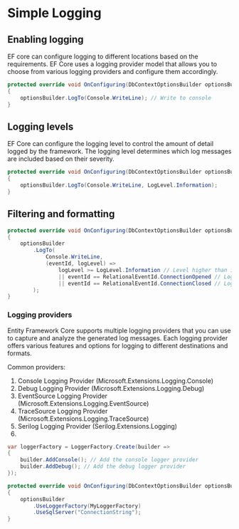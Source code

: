 # Simple Logging
## Enabling logging
EF core can configure logging to different locations based on the requirements. EF Core uses a logging provider model that allows you to choose from various logging providers and configure them accordingly.
```csharp
protected override void OnConfiguring(DbContextOptionsBuilder optionsBuilder)
{
    optionsBuilder.LogTo(Console.WriteLine); // Write to console
}
```

## Logging levels
EF Core can configure the logging level to control the amount of detail logged by the framework. The logging level determines which log messages are included based on their severity.
```csharp
protected override void OnConfiguring(DbContextOptionsBuilder optionsBuilder)
{
    optionsBuilder.LogTo(Console.WriteLine, LogLevel.Information);
}
```

## Filtering and formatting
```csharp
protected override void OnConfiguring(DbContextOptionsBuilder optionsBuilder)
{
    optionsBuilder
        .LogTo(
            Console.WriteLine,
            (eventId, logLevel) => 
                logLevel >= LogLevel.Information // Level higher than information
                || eventId == RelationalEventId.ConnectionOpened // Log connect 
                || eventId == RelationalEventId.ConnectionClosed // Log disconnect
        );
}
```

### Logging providers
Entity Framework Core supports multiple logging providers that you can use to capture and analyze the generated log messages. Each logging provider offers various features and options for logging to different destinations and formats.

Common providers:
1. Console Logging Provider (Microsoft.Extensions.Logging.Console)
2. Debug Logging Provider (Microsoft.Extensions.Logging.Debug)
3. EventSource Logging Provider (Microsoft.Extensions.Logging.EventSource)
4. TraceSource Logging Provider (Microsoft.Extensions.Logging.TraceSource)
5. Serilog Logging Provider (Serilog.Extensions.Logging)
6. 
```csharp
var loggerFactory = LoggerFactory.Create(builder =>
{
    builder.AddConsole(); // Add the console logger provider
    builder.AddDebug(); // Add the debug logger provider
});

protected override void OnConfiguring(DbContextOptionsBuilder optionsBuilder)
{
    optionsBuilder
        .UseLoggerFactory(MyLoggerFactory)
        .UseSqlServer("ConnectionString");
}
```
